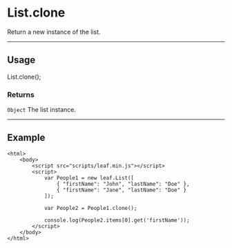 # List.clone

Return a new instance of the list.

----------------------------------------------------------------------

## Usage

List.clone();

### Returns

`Object` The list instance.

----------------------------------------------------------------------

## Example

	<html>
		<body>
			<script src="scripts/leaf.min.js"></script>
			<script>
				var People1 = new leaf.List([
					{ "firstName": "John", "lastName": "Doe" },
					{ "firstName": "Jane", "lastName": "Doe" }
				]);

				var People2 = People1.clone();

				console.log(People2.items[0].get('firstName'));
			</script>
		</body>
	</html>
